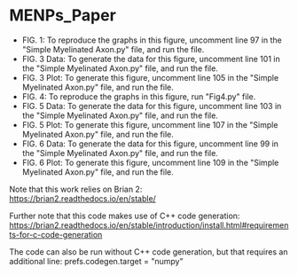 # MENPs_Paper
- FIG. 1: To reproduce the graphs in this figure, uncomment line 97 in the "Simple Myelinated Axon.py" file, and run the file.
- FIG. 3 Data: To generate the data for this figure, uncomment line 101 in the "Simple Myelinated Axon.py" file, and run the file.
- FIG. 3 Plot: To generate this figure, uncomment line 105 in the "Simple Myelinated Axon.py" file, and run the file.
- FIG. 4: To reproduce the graphs in this figure, run "Fig4.py" file.
- FIG. 5 Data: To generate the data for this figure, uncomment line 103 in the "Simple Myelinated Axon.py" file, and run the file.
- FIG. 5 Plot: To generate this figure, uncomment line 107 in the "Simple Myelinated Axon.py" file, and run the file.
- FIG. 6 Data: To generate the data for this figure, uncomment line 99 in the "Simple Myelinated Axon.py" file, and run the file.
- FIG. 6 Plot: To generate this figure, uncomment line 109 in the "Simple Myelinated Axon.py" file, and run the file.

Note that this work relies on Brian 2: https://brian2.readthedocs.io/en/stable/

Further note that this code makes use of C++ code generation: https://brian2.readthedocs.io/en/stable/introduction/install.html#requirements-for-c-code-generation

The code can also be run without C++ code generation, but that requires an additional line: prefs.codegen.target = "numpy"
